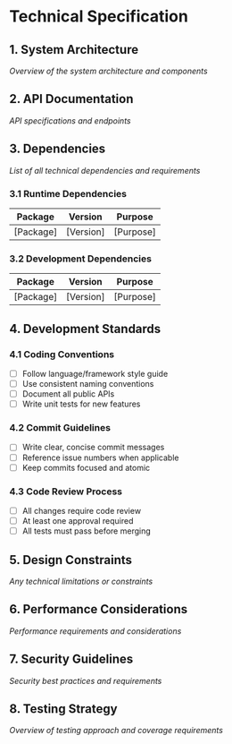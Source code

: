 # Technical Specification

## 1. System Architecture
*Overview of the system architecture and components*

## 2. API Documentation
*API specifications and endpoints*

## 3. Dependencies
*List of all technical dependencies and requirements*

### 3.1 Runtime Dependencies
| Package | Version | Purpose |
|---------|---------|---------|
| [Package] | [Version] | [Purpose] |

### 3.2 Development Dependencies
| Package | Version | Purpose |
|---------|---------|---------|
| [Package] | [Version] | [Purpose] |

## 4. Development Standards

### 4.1 Coding Conventions
- [ ] Follow language/framework style guide
- [ ] Use consistent naming conventions
- [ ] Document all public APIs
- [ ] Write unit tests for new features

### 4.2 Commit Guidelines
- [ ] Write clear, concise commit messages
- [ ] Reference issue numbers when applicable
- [ ] Keep commits focused and atomic

### 4.3 Code Review Process
- [ ] All changes require code review
- [ ] At least one approval required
- [ ] All tests must pass before merging

## 5. Design Constraints
*Any technical limitations or constraints*

## 6. Performance Considerations
*Performance requirements and considerations*

## 7. Security Guidelines
*Security best practices and requirements*

## 8. Testing Strategy
*Overview of testing approach and coverage requirements*

